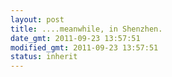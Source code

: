 ```yaml
---
layout: post
title: ....meanwhile, in Shenzhen.
date_gmt: 2011-09-23 13:57:51
modified_gmt: 2011-09-23 13:57:51
status: inherit
---
```



